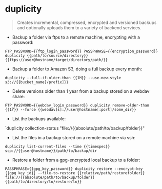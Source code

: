 # duplicity

> Creates incremental, compressed, encrypted and versioned backups and optionally uploads them to a variety of backend services.

- Backup a folder via ftps to a remote machine, encrypting with a password:

`FTP_PASSWORD={{ftp_login_password}} PASSPHRASE={{encryption_password}} duplicity {{path/to/source/directory}} {{ftps://user@hostname/target/directory/path/}}`

- Backup a folder to Amazon S3, doing a full backup every month:

`duplicity --full-if-older-than {{1M}} --use-new-style s3://{{bucket_name[/prefix]}}`

- Delete versions older than 1 year from a backup stored on a webdav share:

`FTP_PASSWORD={{webdav_login_password}} duplicity remove-older-than {{1Y}} --force {{webdav[s]://user@hostname[:port]/some_dir}}`

- List the backups available:

`duplicity collection-status "file://{{absolute/path/to/backup/folder}}"

- List the files in a backup stored on a remote machine via ssh:

`duplicity list-current-files --time {{timespec}} scp://{{user@hostname}}/path/to/backup/dir`

- Restore a folder from a gpg-encrypted local backup to a folder:

`PASSPHRASE={{gpg_key_password}} duplicity restore --encrypt-key {{gpg_key_id}} --file-to-restore {{relative/path/restorefolder}} file://{{absolute/path/to/backup/folder}} {{path/to/directory/to/restore/to}}`
